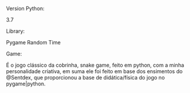 Version Python:

3.7

Library:

Pygame
Random
Time

Game:

É o jogo clássico da cobrinha, snake game, feito em python, com a minha personalidade criativa, em suma ele foi feito em base dos ensimentos do @Sentdex, que proporcionou
a base de didática/física do jogo no pygame|python.
